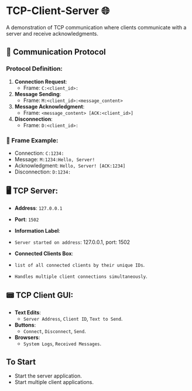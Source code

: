 # TCP-Client-Server 🌐

A demonstration of TCP communication where clients communicate with a server and receive acknowledgments. 

## 📡 Communication Protocol

### Protocol Definition:

1. **Connection Request**:
   - Frame: `C:<client_id>:`
2. **Message Sending**:
   - Frame: `M:<client_id>:<message_content>`
3. **Message Acknowledgment**:
   - Frame: `<message_content> [ACK:<client_id>]`
4. **Disconnection**:
   - Frame: `D:<client_id>:`

### 🌟 Frame Example:

- Connection: `C:1234:`
- Message: `M:1234:Hello, Server!`
- Acknowledgment: `Hello, Server! [ACK:1234]`
- Disconnection: `D:1234:`

## 🖥️ TCP Server:

- **Address**: `127.0.0.1`
- **Port**: `1502`

- **Information Label**: 
- `Server started on address`: 127.0.0.1, port: 1502
- **Connected Clients Box**:
- `list of all connected clients by their unique IDs`.

- `Handles multiple client connections simultaneously`.

## 📟 TCP Client GUI:

- **Text Edits**: 
  - `Server Address`, `Client ID`, `Text to Send`.
- **Buttons**: 
  - `Connect`, `Disconnect`, `Send`.
- **Browsers**: 
  - `System Logs`, `Received Messages`.

## To Start

- Start the server application.
- Start multiple client applications.
